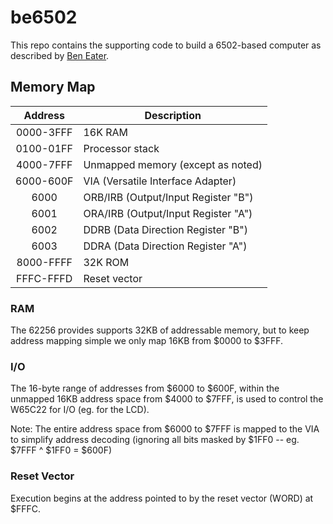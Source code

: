 # be6502

This repo contains the supporting code to build a 6502-based computer as described by [Ben Eater][beneater].

## Memory Map

| Address   | Description |
| :-----------: |-----------|
| 0000-3FFF | 16K RAM |
| 0100-01FF | Processor stack |
| 4000-7FFF | Unmapped memory (except as noted) |
| 6000-600F | VIA (Versatile Interface Adapter) |
| 6000      | ORB/IRB (Output/Input Register "B") |
| 6001      | ORA/IRB (Output/Input Register "A") |
| 6002      | DDRB (Data Direction Register "B") |
| 6003      | DDRA (Data Direction Register "A") |
| 8000-FFFF | 32K ROM |
| FFFC-FFFD | Reset vector |

### RAM

The 62256 provides supports 32KB of addressable memory, but to keep address mapping simple we only map 16KB from $0000 to $3FFF.

### I/O

The 16-byte range of addresses from $6000 to $600F, within the unmapped 16KB address space from $4000 to $7FFF, is used to control the W65C22 for I/O (eg. for the LCD).

Note: The entire address space from $6000 to $7FFF is mapped to the VIA to simplify address decoding (ignoring all bits masked by $1FF0 -- eg. $7FFF ^ $1FF0 = $600F) 

### Reset Vector

Execution begins at the address pointed to by the reset vector (WORD) at $FFFC.

[beneater]: https://eater.net/6502
